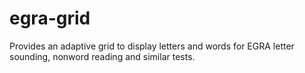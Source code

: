 # egra-grid
Provides an adaptive grid to display letters and words for EGRA letter sounding, nonword reading and similar tests.
